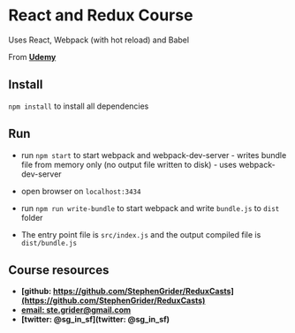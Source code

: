 # React and Redux Course

Uses React, Webpack (with hot reload) and Babel

From **[Udemy](https://www.udemy.com/react-redux)**

## Install
 ```npm install``` to install all dependencies

## Run

 - run ```npm start``` to start webpack and webpack-dev-server - writes bundle file from memory only (no output file written to disk) - uses webpack-dev-server

- open browser on ```localhost:3434```

- run ```npm run write-bundle``` to start webpack and write ```bundle.js``` to ```dist``` folder

- The entry point file is ```src/index.js``` and the output compiled file is ```dist/bundle.js```

## Course resources

- **[github: https://github.com/StephenGrider/ReduxCasts](https://github.com/StephenGrider/ReduxCasts)**
- **[email: ste.grider@gmail.com](ste.grider@gmail.com)**
- **[twitter: @sg_in_sf](twitter: @sg_in_sf)**
